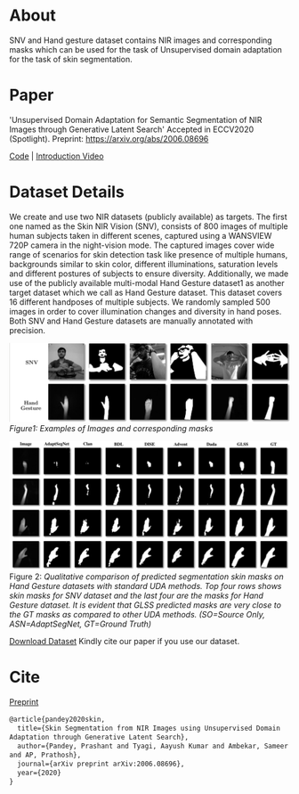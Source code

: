 # About

SNV and Hand gesture dataset contains NIR images and corresponding masks which can be used for the task of Unsupervised domain adaptation for the task of skin segmentation. 

# Paper
'Unsupervised Domain Adaptation for Semantic Segmentation of NIR Images through Generative Latent Search'
Accepted in ECCV2020 (Spotlight). 
Preprint: https://arxiv.org/abs/2006.08696

[Code](https://github.com/ambekarsameer96/GLSS) | [Introduction Video](https://youtu.be/t4jIz2JvUjY)


# Dataset Details 

We create and use two NIR datasets (publicly available) as targets. The first one named as the Skin NIR Vision (SNV), consists of 800
images of multiple human subjects taken in different scenes, captured using a WANSVIEW 720P camera in the night-vision mode. The captured images cover
wide range of scenarios for skin detection task like presence of multiple humans, backgrounds similar to skin color, different illuminations, saturation levels and different postures of subjects to ensure diversity. Additionally, we made use of the publicly available multi-modal Hand Gesture dataset1 as another target dataset which we call as Hand Gesture dataset. This dataset covers 16 different handposes of multiple subjects. We randomly sampled 500 images in order to cover
illumination changes and diversity in hand poses. Both SNV and Hand Gesture datasets are manually annotated with precision.

![](images/dataset_details.png)
*Figure1: Examples of Images and corresponding masks*

![](images/image_grid.png)
Figure 2: *Qualitative comparison of predicted segmentation skin masks on Hand Gesture datasets with standard UDA methods. Top four rows shows skin masks for SNV dataset and the last four are the masks for Hand Gesture dataset. It is evident that GLSS predicted masks are very close to the GT masks as compared to other UDA methods. (SO=Source Only, ASN=AdaptSegNet, GT=Ground Truth)*

[Download Dataset](http://forms.gle/y5vPeyT6zi9gdqD57)
Kindly cite our paper if you use our dataset. 

# Cite

[Preprint](https://arxiv.org/abs/2006.08696)

```
@article{pandey2020skin,
  title={Skin Segmentation from NIR Images using Unsupervised Domain Adaptation through Generative Latent Search},
  author={Pandey, Prashant and Tyagi, Aayush Kumar and Ambekar, Sameer and AP, Prathosh},
  journal={arXiv preprint arXiv:2006.08696},
  year={2020}
}
```

